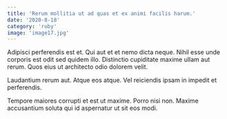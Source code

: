 ```yaml
---
title: 'Rerum mollitia ut ad quas et ex animi facilis harum.'
date: '2020-8-18'
category: 'ruby'
image: 'image17.jpg'
---
```


Adipisci perferendis est et. Qui aut et et nemo dicta neque. Nihil esse unde corporis est odit sed quidem illo. Distinctio cupiditate maxime ullam aut rerum. Quos eius ut architecto odio dolorem velit.
 Laudantium rerum aut. Atque eos atque. Vel reiciendis ipsam in impedit et perferendis.
 Tempore maiores corrupti et est ut maxime. Porro nisi non. Maxime accusantium soluta qui id aspernatur ut sit eos modi.
